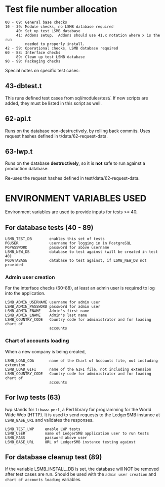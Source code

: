 

Test file number allocation
===========================

````plain
00 - 09: General base checks
10 - 39: Module checks, no LSMB database required
     40: Set up test LSMB database
     41: Addons setup.  Addons should use 41.x notation where x is the run
         needed to properly install.
42 - 59: Operational checks, LSMB database required
60 - 88: Interface checks
     89: Clean up test LSMB database
90 - 99: Packaging checks
````

Special notes on specific test cases:

43-dbtest.t
-----------
This runs defined test cases from sql/modules/test/.  If new
scripts are added, they must be listed in this script as well.

62-api.t
--------
Runs on the database non-destructively, by rolling back commits.
Uses request hashes defined in t/data/62-request-data.

63-lwp.t
--------
Runs on the database **destructively**, so it is **not** safe to run against
a production database.

Re-uses the request hashes defined in test/data/62-request-data.


ENVIRONMENT VARIABLES USED
==========================

Environment variables are used to provide inputs for tests >= 40.

For database tests (40 - 89)
----------------------------

````plain
LSMB_TEST_DB        enables this set of tests
PGUSER              username for logging in in PostgreSQL
PGPASSWORD          password for above username
LSMB_NEW_DB         database to test against (will be created in test 40)
PGDATABASE          database to test against, if LSMB_NEW_DB not provided
````

### Admin user creation

For the interface checks (60-88), at least an admin user is required to log
into the application.

````plain
LSMB_ADMIN_USERNAME username for admin user
LSMB_ADMIN_PASSWORD password for admin user
LSMB_ADMIN_FNAME    Admin's first name
LSMB_ADMIN_LNAME    Admin's last name
LSMB_COUNTRY_CODE   Country code for administrator and for loading chart of
                    accounts
````

### Chart of accounts loading

When a new company is being created,

````plain
LSMB_LOAD_COA       name of the Chart of Accounts file, not including extension
LSMB_LOAD_GIFI      name of the GIFI file, not including extension
LSMB_COUNTRY_CODE   Country code for administrator and for loading chart of
                    accounts
````


For lwp tests (63)
------------------

lwp stands for `libwww-perl`, a Perl library for programming for the World Wide Web (HTTP).
It is used to send requests to the LedgerSMB instance at `LSMB_BASE_URL` and validates
the responses.

````plain
LSMB_TEST_LWP     enable LWP tests
LSMB_USER         name of LedgerSMB application user to run tests
LSMB_PASS         password above user
LSMB_BASE_URL     URL of LedgerSMB instance testing against
````


For database cleanup test (89)
------------------------------

If the variable LSMB_INSTALL_DB is set, the database will NOT be removed after
test cases are run.  Should be used with the `admin user creation` and
`chart of accounts loading` variables.

